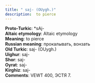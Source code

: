 ```yaml
---
title: " saj- (OUygh.)"
description:  to pierce
---
```


<strong>Proto-Turkic</strong>:  *sAj-<br>
<strong>Altaic etymology</strong>:  Altaic etymology<br>
<strong>Meaning</strong>:  to pierce<br>
<strong>Russian meaning</strong>:  прокалывать, вонзать<br>
<strong>Old Turkic</strong>:  saj- (OUygh.)<br>
<strong>Uighur</strong>:  saj-<br>
<strong>Shor</strong>:  saj-<br>
<strong>Oyrat</strong>:  saj-<br>
<strong>Kirghiz</strong>:  saj-<br>
<strong>Comments</strong>:  VEWT 400, ЭСТЯ 7.<br>


